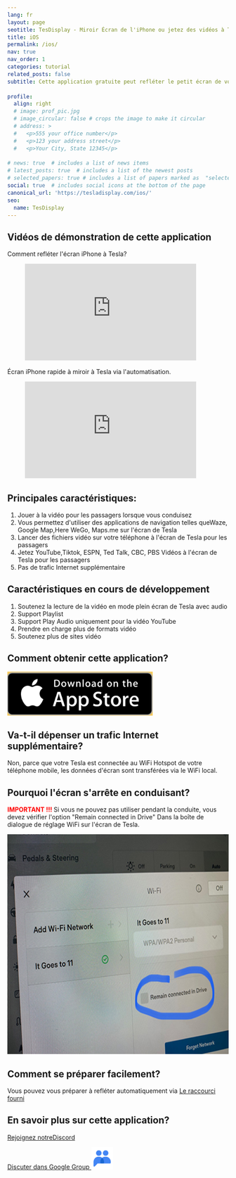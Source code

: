 ```yaml
---
lang: fr
layout: page
seotitle: TesDisplay - Miroir Écran de l'iPhone ou jetez des vidéos à Tesla
title: iOS
permalink: /ios/
nav: true
nav_order: 1
categories: tutorial
related_posts: false
subtitle: Cette application gratuite peut refléter le petit écran de votre téléphone portable sur le grand écran de votre Tesla pendant la conduite.

profile:
  align: right
  # image: prof_pic.jpg
  # image_circular: false # crops the image to make it circular
  # address: >
  #   <p>555 your office number</p>
  #   <p>123 your address street</p>
  #   <p>Your City, State 12345</p>

# news: true  # includes a list of news items
# latest_posts: true  # includes a list of the newest posts
# selected_papers: true # includes a list of papers marked as  "selected={true}" 
social: true  # includes social icons at the bottom of the page
canonical_url: 'https://tesladisplay.com/ios/'
seo:
  name: TesDisplay
---
```

## Vidéos de démonstration de cette application
Comment refléter l'écran iPhone à Tesla?
<!-- blank line -->
<figure class= "video-container" >
  <iframe width= "390"  height= "220"  src= "https://www.youtube.com/embed/7gpRzQRM3uk"  frameborder= "0"  allowfullscreen= "true" > </iframe>
</figure>
<!-- blank line -->

Écran iPhone rapide à miroir à Tesla via l'automatisation.
<!-- blank line -->
<figure class= "video-container" >
  <iframe width= "390"  height= "220"  src= "https://www.youtube.com/embed/RuW6pdcY930"  frameborder= "0"  allowfullscreen= "true" > </iframe>
</figure>
<!-- blank line -->

## Principales caractéristiques:
1. Jouer à la vidéo pour les passagers lorsque vous conduisez
2. Vous permettez d'utiliser des applications de navigation telles queWaze, Google Map,Here WeGo, Maps.me sur l'écran de Tesla
3. Lancer des fichiers vidéo sur votre téléphone à l'écran de Tesla pour les passagers
4. Jetez YouTube,Tiktok, ESPN, Ted Talk, CBC, PBS Vidéos à l'écran de Tesla pour les passagers
5. Pas de trafic Internet supplémentaire

## Caractéristiques en cours de développement
1. Soutenez la lecture de la vidéo en mode plein écran de Tesla avec audio
2. Support Playlist
3. Support Play Audio uniquement pour la vidéo YouTube
4. Prendre en charge plus de formats vidéo
5. Soutenez plus de sites vidéo

## Comment obtenir cette application?
<a id = "appstore"  href = "https://apps.apple.com/app/TesDisplay/id6469987744" >
<img src= "/assets/img/app-store-badge.png"  height= "100px" >
</a>

## Va-t-il dépenser un trafic Internet supplémentaire?
Non, parce que votre Tesla est connectée au WiFi Hotspot de votre téléphone mobile, les données d'écran sont transférées via le WiFi local.

## Pourquoi l'écran s'arrête en conduisant?
<p><span style= "color: red" > <b> IMPORTANT !!! </b></span>Si vous ne pouvez pas utiliser pendant la conduite, vous devez vérifier l'option "Remain connected in Drive"  Dans la boîte de dialogue de réglage WiFi sur l'écran de Tesla. </p>
<img src= "/assets/img/wifi-connected.jpg"  height= "500px" ></a>

## Comment se préparer facilement?
<p> Vous pouvez vous préparer à refléter automatiquement via <a href = "/tesconnect_shortcut" > Le raccourci fourni </a> </p>

## En savoir plus sur cette application?
<p> <a href = "https://discord.gg/Tvbs9uWcN9"  cible = "_blank" > Rejoignez notreDiscord</a> </p>
<p> <a href = "https://groups.google.com/g/tesla-display"  cible = "_blank" > Discuter dans Google Group
<img src= "/group.png"  height=50px></a></p>

